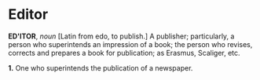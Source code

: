 # Editor

**ED'ITOR**, _noun_ \[Latin from edo, to publish.\] A publisher; particularly, a person who superintends an impression of a book; the person who revises, corrects and prepares a book for publication; as Erasmus, Scaliger, etc.

**1.** One who superintends the publication of a newspaper.